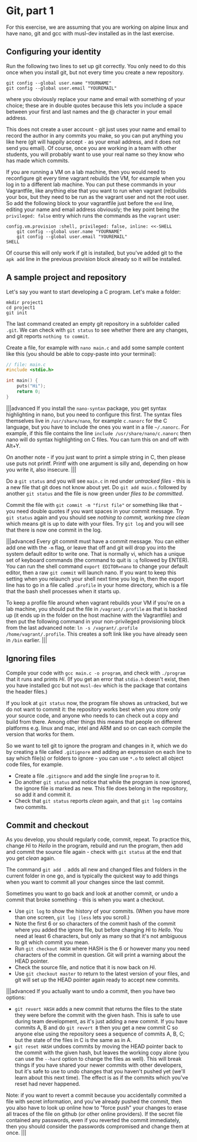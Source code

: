 # Git, part 1

For this exercise, we are assuming that you are working on alpine linux and have nano, git and gcc with musl-dev installed as in the last exercise.

## Configuring your identity

Run the following two lines to set up git correctly. You only need to do this once when you install git, but not every time you create a new repository.

```
git config --global user.name "YOURNAME"
git config --global user.email "YOUREMAIL"
```

where you obviously replace your name and email with something of your choice; these are in double quotes because this lets you include a space between your first and last names and the @ character in your email address.

This does not create a user account - git just uses your name and email to record the author in any commits you make, so you can put anything you like here (git will happily accept `-` as your email address, and it does not send you email). Of course, once you are working in a team with other students, you will probably want to use your real name so they know who has made which commits.

If you are running a VM on a lab machine, then you would need to reconfigure git every time vagrant rebuilds the VM, for example when you log in to a different lab machine. You can put these commands in your Vagrantfile, like anything else that you want to run when vagrant (re)builds your box, but they need to be run as the vagrant user and not the root user. So add the following block to your vagrantfile just before the `end` line, editing your name and email address obviously; the key point being the `privileged: false` entry which runs the commands as the `vagrant` user:

```
config.vm.provision :shell, privileged: false, inline: <<-SHELL
    git config --global user.name "YOURNAME"
    git config --global user.email "YOUREMAIL"
SHELL
```

Of course this will only work if git is installed, but you've added git to the `apk add` line in the previous provision block already so it will be installed.

## A sample project and repository

Let's say you want to start developing a C program. Let's make a folder:

```
mkdir project1
cd project1
git init
```

The last command created an empty git repository in a subfolder called `.git`. We can check with `git status` to see whether there are any changes, and git reports `nothing to commit`.

Create a file, for example with `nano main.c` and add some sample content like this (you should be able to copy-paste into your terminal):

```C
// file: main.c
#include <stdio.h>

int main() {
    puts("Hi");
    return 0;
}
```

|||advanced
If you install the `nano-syntax` package, you get syntax highlighting in nano, but you need to configure this first. The syntax files themselves live in `/usr/share/nano`, for example `c.nanorc` for the C language, but you have to include the ones you want in a file `~/.nanorc`. For example, if this file contains the line `include /usr/share/nano/c.nanorc` then nano will do syntax highlighting on C files. You can turn this on and off with Alt+Y.

On another note - if you just want to print a simple string in C, then please use puts not printf. Printf with one argument is silly and, depending on how you write it, also insecure.
|||

Do a `git status` and you will see `main.c` in red under _untracked files_ - this is a new file that git does not know about yet. Do `git add main.c` followed by another `git status` and the file is now green under _files to be committed_.

Commit the file with `git commit -m "first file"` or something like that - you need double quotes if you want spaces in your commit message. Try `git status` again and you should see _nothing to commit, working tree clean_ which means git is up to date with your files. Try `git log` and you will see that there is now one commit in the log.

|||advanced
Every git commit must have a commit message. You can either add one with the `-m` flag, or leave that off and git will drop you into the system default editor to write one. That is normally vi, which has a unique set of keyboard commands (the command to quit is `:q` followed by ENTER). You can run the shell command `export EDITOR=nano` to change your default editor, then a raw `git commit` will launch nano. If you want to keep this setting when you relaunch your shell next time you log in, then the export line has to go in a file called `.profile` in your home directory, which is a file that the bash shell processes when it starts up.

To keep a profile file around when vagrant rebuilds your VM if you're on a lab machine, you should put the file in `/vagrant/.profile` as that is backed up (it ends up in the folder on the host machine with the Vagrantfile) and then put the following command in your non-privileged provisioning block from the last advanced note: `ln -s /vagrant/.profile /home/vagrant/.profile`. This creates a soft link like you have already seen in `/bin` earlier.
|||

## Ignoring files

Compile your code with `gcc main.c -o program`, and check with `./program` that it runs and prints _Hi_. (If you get an error that `stdio.h` doesn't exist, then you have installed gcc but not `musl-dev` which is the package that contains the header files.)

If you look at `git status` now, the program file shows as untracked, but we do not want to commit it: the repository works best when you store only your source code, and anyone who needs to can check out a copy and build from there. Among other things this means that people on different platforms e.g. linux and mac, intel and ARM and so on can each compile the version that works for them.

So we want to tell git to ignore the program and changes in it, which we do by creating a file called `.gitignore` and adding an expression on each line to say which file(s) or folders to ignore - you can use `*.o` to select all object code files, for example.

  * Create a file `.gitignore` and add the single line `program` to it.
  * Do another `git status` and notice that while the program is now ignored, the ignore file is marked as new. This file does belong in the repository, so add it and commit it.
  * Check that `git status` reports _clean_ again, and that `git log` contains two commits.

## Commit and checkout

As you develop, you should regularly code, commit, repeat. To practice this, change _Hi_ to _Hello_ in the program, rebuild and run the program, then add and commit the source file again - check with `git status` at the end that you get _clean_ again.

The command `git add .` adds all new and changed files and folders in the current folder in one go, and is typically the quickest way to add things when you want to commit all your changes since the last commit.

Sometimes you want to go back and look at another commit, or undo a commit that broke something - this is when you want a checkout.

  * Use `git log` to show the history of your commits. (When you have more than one screen, `git log |less` lets you scroll.)
  * Note the first 6 or so characters of the commit hash of the commit where you added the ignore file, but before changing _Hi_ to _Hello_. You need at least 6 characters, but only as many so that it's not ambiguous to git which commit you mean.
  * Run `git checkout HASH` where HASH is the 6 or however many you need characters of the commit in question. Git will print a warning about the HEAD pointer.
  * Check the source file, and notice that it is now back on _Hi_.
  * Use `git checkout master` to return to the latest version of your files, and git will set up the HEAD pointer again ready to accept new commits.

|||advanced
If you actually want to undo a commit, then you have two options:

  * `git revert HASH` adds a new commit that returns the files to the state they were before the commit with the given hash. This is safe to use during team development, as it's just adding a new commit. If you have commits A, B and do `git revert B` then you get a new commit C so anyone else using the repository sees a sequence of commits A, B, C; but the state of the files in C is the same as in A.
  * `git reset HASH` undoes commits by moving the HEAD pointer back to the commit with the given hash, but leaves the working copy alone (you can use the `--hard` option to change the files as well). This will break things if you have shared your newer commits with other developers, but it's safe to use to undo changes that you haven't pushed yet (we'll learn about this next time). The effect is as if the commits which you've reset had never happened.

Note: if you want to revert a commit because you accidentally commited a file with secret information, and you've already pushed the commit, then you also have to look up online how to "force push" your changes to erase all traces of the file on github (or other online providers). If the secret file contained any passwords, even if you reverted the commit immediately, then you should consider the passwords compromised and change them at once.
|||
